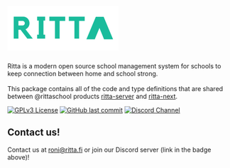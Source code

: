 # <img src="https://raw.githubusercontent.com/rittaschool/info/master/Ritta.png" height="100px" alt="@rittaschool/typings" />

Ritta is a modern open source school management system for schools to keep connection between home and school strong. \
 \
This package contains all of the code and type definitions that are shared between @rittaschool products [ritta-server](https://github.com/rittaschool/ritta-server) and [ritta-next](https://github.com/rittaschool/ritta-next).

[![GPLv3 License](https://img.shields.io/badge/License-GPL%20v3-yellow.svg?style=for-the-badge)](https://opensource.org/licenses/)
[![GitHub last commit](https://img.shields.io/github/last-commit/rittaschool/shared.svg?color=orange&style=for-the-badge&logo=git)](https://github.com/rittaschool/shared/commits/master)
[![Discord Channel](https://img.shields.io/discord/718870928498360463.svg?color=blue&style=for-the-badge&logo=discord)](https://discord.gg/KwpZGyvX3Q)

## Contact us!

Contact us at [roni@ritta.fi](mailto:roni@ritta.fi) or join our Discord server (link in the badge above)!

